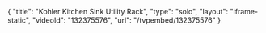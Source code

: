 {
    "title": "Kohler Kitchen Sink Utility Rack",
    "type": "solo",
    "layout": "iframe-static",
    "videoId": "132375576",
    "url": "\/tvpembed\/132375576"
}